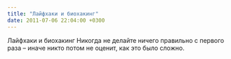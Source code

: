 ```yaml
---
title: "Лайфхаки и биохакинг"
date: 2011-07-06 22:04:00 +0300
---
```


Лайфхаки и биохакинг
Никогда не делайте ничего правильно с первого раза – иначе никто потом не оценит, как это было сложно.

